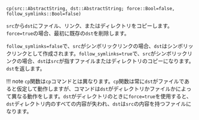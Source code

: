 ```
cp(src::AbstractString, dst::AbstractString; force::Bool=false, follow_symlinks::Bool=false)
```

`src`から`dst`にファイル、リンク、またはディレクトリをコピーします。`force=true`の場合、最初に既存の`dst`を削除します。

`follow_symlinks=false`で、`src`がシンボリックリンクの場合、`dst`はシンボリックリンクとして作成されます。`follow_symlinks=true`で、`src`がシンボリックリンクの場合、`dst`は`src`が指すファイルまたはディレクトリのコピーになります。`dst`を返します。

!!! note
    `cp`関数は`cp`コマンドとは異なります。`cp`関数は常に`dst`がファイルであると仮定して動作しますが、コマンドは`dst`がディレクトリかファイルかによって異なる動作をします。`dst`がディレクトリのときに`force=true`を使用すると、`dst`ディレクトリ内のすべての内容が失われ、`dst`は`src`の内容を持つファイルになります。


